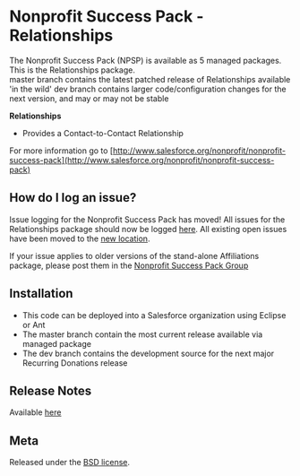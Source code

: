 Nonprofit Success Pack - Relationships
=================================================

The Nonprofit Success Pack (NPSP) is available as 5 managed packages.
This is the Relationships package.  
master branch contains the latest patched release of Relationships available 'in the wild'
dev branch contains larger code/configuration changes for the next version, and may or may not be stable 

**Relationships**

* Provides a Contact-to-Contact Relationship


For more information go to [http://www.salesforce.org/nonprofit/nonprofit-success-pack](http://www.salesforce.org/nonprofit/nonprofit-success-pack) 

How do I log an issue?
---

Issue logging for the Nonprofit Success Pack has moved!  All issues for the Relationships package should now be logged [here](https://github.com/SalesforceFoundation/Cumulus/issues/new).  All existing open issues have been moved to the [new location](https://github.com/SalesforceFoundation/Cumulus/issues?labels=npe4&page=1&state=open).

If your issue applies to older versions of the stand-alone Affiliations package, please post them in the [Nonprofit Success Pack Group](https://trailhead.salesforce.com/trailblazer-community/groups/0F94S000000kHitSAE)

Installation
---

* This code can be deployed into a Salesforce organization using Eclipse or Ant
* The master branch contain the most current release available via managed package
* The dev branch contains the development source for the next major Recurring Donations release


Release Notes
---
Available [here](https://github.com/SalesforceFoundation/Relationships/wiki/Release-Notes)


Meta
----
Released under the [BSD license](http://www.opensource.org/licenses/BSD-3-Clause).
